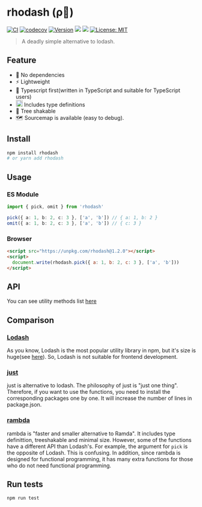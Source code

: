# rhodash (ρ🏃)

[![CI](https://github.com/KoichiKiyokawa/rhodash/actions/workflows/ci.yml/badge.svg)](https://github.com/KoichiKiyokawa/rhodash/actions/workflows/ci.yml)
[![codecov](https://codecov.io/gh/KoichiKiyokawa/rhodash/branch/main/graph/badge.svg?token=WHSEI5ACVJ)](https://codecov.io/gh/KoichiKiyokawa/rhodash)
[![Version](https://img.shields.io/npm/v/rhodash.svg)](https://www.npmjs.com/package/rhodash)
![](https://badgen.net/bundlephobia/minzip/rhodash?cache=300)
![](https://badgen.net/npm/dt/rhodash?cache=300)
[![License: MIT](https://img.shields.io/badge/License-MIT-yellow.svg)](#)

> A deadly simple alternative to lodash.

## Feature

- 🚀 No dependencies
- ⚡️ Lightweight
- 💪 Typescript first(written in TypeScript and suitable for TypeScript users)
- <img src=https://static.npmjs.com/255a118f56f5346b97e56325a1217a16.svg height=18 /> Includes type definitions
- 🍃 Tree shakable
- 🗺️ Sourcemap is available (easy to debug).

## Install

```sh
npm install rhodash
# or yarn add rhodash
```

## Usage

### ES Module

```ts
import { pick, omit } from 'rhodash'

pick({ a: 1, b: 2, c: 3 }, ['a', 'b']) // { a: 1, b: 2 }
omit({ a: 1, b: 2, c: 3 }, ['a', 'b']) // { c: 3 }
```

### Browser

```html
<script src="https://unpkg.com/rhodash@1.2.0"></script>
<script>
  document.write(rhodash.pick({ a: 1, b: 2, c: 3 }, ['a', 'b']))
</script>
```

## API

You can see utility methods list [here](https://github.com/KoichiKiyokawa/rhodash/tree/main/src)

## Comparison

### [Lodash](https://github.com/lodash/lodash)

As you know, Lodash is the most popular utility library in npm, but it's size is huge(see [here](https://bundlephobia.com/result?p=lodash)). So, Lodash is not suitable for frontend development.

### [just](https://github.com/angus-c/just)

just is alternative to lodash. The philosophy of just is "just one thing". Therefore, if you want to use the functions, you need to install the corresponding packages one by one. It will increase the number of lines in package.json.

### [rambda]()

rambda is "faster and smaller alternative to Ramda". It includes type definittion, treeshakable and minimal size. However, some of the functions have a different API than Lodash's. For example, the argument for `pick` is the opposite of Lodash. This is confusing. In addition, since rambda is designed for functional programming, it has many extra functions for those who do not need functional programming.

## Run tests

```sh
npm run test
```
